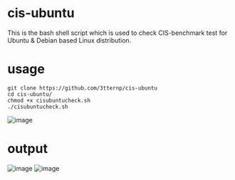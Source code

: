 # cis-ubuntu

This is the bash shell script which is used to check CIS-benchmark test for Ubuntu & 
Debian based Linux distribution. 

# usage 
```
git clone https://github.com/3tternp/cis-ubuntu
cd cis-ubuntu/
chmod +x cisubuntucheck.sh
./cisubuntucheck.sh
```
![image](https://github.com/user-attachments/assets/9ad5be9c-64f5-4599-95e1-84db91573972)



# output
![image](https://github.com/user-attachments/assets/e006eec0-df06-49db-9eb7-667a2d570709)
![image](https://github.com/user-attachments/assets/7161b3dd-cf30-402e-97b2-e955753b72c4)

